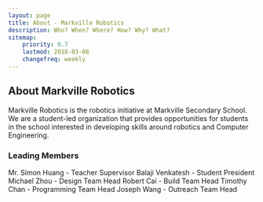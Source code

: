 ```yaml
---
layout: page
title: About - Markville Robotics
description: Who? When? Where? How? Why? What?
sitemap:
    priority: 0.7
    lastmod: 2018-03-08
    changefreq: weekly
---
```

## About Markville Robotics

Markville Robotics is the robotics initiative at Markville Secondary School. We are a student-led organization that provides opportunities for students in the school interested in developing skills around robotics and Computer Engineering.

### Leading Members
<div class="box">
      Mr. Simon Huang - Teacher Supervisor 
      Balaji Venkatesh - Student President
      Michael Zhou - Design Team Head
      Robert Cai - Build Team Head
      Timothy Chan - Programming Team Head
      Joseph Wang - Outreach Team Head
</div>
